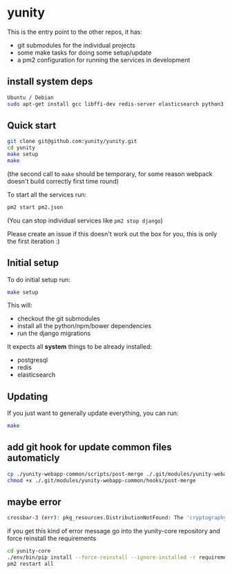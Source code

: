 # yunity

This is the entry point to the other repos, it has:
- git submodules for the individual projects
- some make tasks for doing some setup/update
- a pm2 configuration for running the services in development

## install system deps
```sh
Ubuntu / Debian
sudo apt-get install gcc libffi-dev redis-server elasticsearch python3 python-dev python-virtualenv
```

## Quick start

```sh
git clone git@github.com:yunity/yunity.git
cd yunity
make setup
make
```

(the second call to `make` should be temporary, for some reason webpack doesn't build correctly first time round)

To start all the services run:

```sh
pm2 start pm2.json
```

(You can stop individual services like `pm2 stop django`)

Please create an issue if this doesn't work out the box for you, this is only the first iteration :)

## Initial setup

To do initial setup run:

```sh
make setup
```

This will:
- checkout the git submodules
- install all the python/npm/bower dependencies
- run the django migrations

It expects all __system__ things to be already installed:
- postgresql
- redis
- elasticsearch

## Updating

If you just want to generally update everything, you can run:

```sh
make
```

## add git hook for update common files automaticly

```sh
cp ./yunity-webapp-common/scripts/post-merge ./.git/modules/yunity-webapp-common/hooks/
chmod +x ./.git/modules/yunity-webapp-common/hooks/post-merge
```

## maybe error
```sh
crossbar-3 (err): pkg_resources.DistributionNotFound: The 'cryptography>=0.7' distribution was not found and is required by pyOpenSSL
```
if you get this kind of error message go into the yunity-core repository and force reinstall the requirements

```sh
cd yunity-core
./env/bin/pip install --force-reinstall --ignore-installed -r requirements.pip
pm2 restart all
```